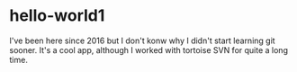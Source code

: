 # hello-world1
I've been here since 2016 but I don't konw why I didn't start learning git sooner.
It's a cool app, although I worked with tortoise SVN for quite a long time.

